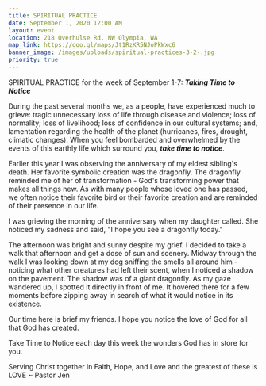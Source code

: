 ```yaml
---
title: SPIRITUAL PRACTICE
date: September 1, 2020 12:00 AM
layout: event
location: 218 Overhulse Rd. NW Olympia, WA
map_link: https://goo.gl/maps/Jt1RzKR5NJoPkWxc6
banner_image: /images/uploads/spiritual-practices-3-2-.jpg
priority: true
---
```

SPIRITUAL PRACTICE for the week of September 1-7: ***Taking Time to Notice***

During the past several months we, as a people, have experienced much to grieve: tragic unnecessary loss of life through disease and violence; loss of normality; loss of livelihood; loss of confidence in our cultural systems; and, lamentation regarding the health of the planet (hurricanes, fires, drought, climatic changes). When you feel bombarded and overwhelmed by the events of this earthly life which surround you, ***take time to notice***.

Earlier this year I was observing the anniversary of my eldest sibling's death. Her favorite symbolic creation was the dragonfly. The dragonfly reminded me of her of transformation - God's transforming power that makes all things new. As with many people whose loved one has passed, we often notice their favorite bird or their favorite creation and are reminded of their presence in our life.

I was grieving the morning of the anniversary when my daughter called. She noticed my sadness and said, "I hope you see a dragonfly today."

The afternoon was bright and sunny despite my grief. I decided to take a walk that afternoon and get a dose of sun and scenery. Midway through the walk I was looking down at my dog sniffing the smells all around him - noticing what other creatures had left their scent, when I noticed a shadow on the pavement. The shadow was of a giant dragonfly. As my gaze wandered up, I spotted it directly in front of me. It hovered there for a few moments before zipping away in search of what it would notice in its existence.

Our time here is brief my friends. I hope you notice the love of God for all that God has created.

Take Time to Notice each day this week the wonders God has in store for you.

Serving Christ together in Faith, Hope, and Love and the greatest of these is LOVE ~ Pastor Jen